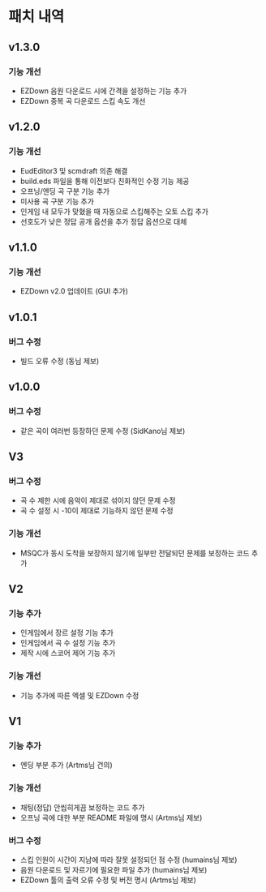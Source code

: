 # 패치 내역

## v1.3.0
### 기능 개선
- EZDown 음원 다운로드 시에 간격을 설정하는 기능 추가
- EZDown 중복 곡 다운로드 스킵 속도 개선

## v1.2.0
### 기능 개선
- EudEditor3 및 scmdraft 의존 해결
- build.eds 파일을 통해 이전보다 친화적인 수정 기능 제공
- 오프닝/엔딩 곡 구분 기능 추가
- 미사용 곡 구분 기능 추가
- 인게임 내 모두가 맞혔을 때 자동으로 스킵해주는 오토 스킵 추가
- 선호도가 낮은 정답 공개 옵션을 추가 정답 옵션으로 대체

## v1.1.0
### 기능 개선
- EZDown v2.0 업데이트 (GUI 추가)

## v1.0.1
### 버그 수정
- 빌드 오류 수정 (동님 제보)

## v1.0.0
### 버그 수정
- 같은 곡이 여러번 등장하던 문제 수정 (SidKano님 제보)

## V3
### 버그 수정
- 곡 수 제한 시에 음악이 제대로 섞이지 않던 문제 수정
- 곡 수 설정 시 -10이 제대로 기능하지 않던 문제 수정
  
### 기능 개선
- MSQC가 동시 도착을 보장하지 않기에 일부만 전달되던 문제를 보정하는 코드 추가

## V2
### 기능 추가
- 인게임에서 장르 설정 기능 추가
- 인게임에서 곡 수 설정 기능 추가
- 제작 시에 스코어 제어 기능 추가

### 기능 개선
- 기능 추가에 따른 엑셀 및 EZDown 수정

## V1
### 기능 추가
- 엔딩 부분 추가 (Artms님 건의)

### 기능 개선
- 채팅(정답) 안씹히게끔 보정하는 코드 추가
- 오프닝 곡에 대한 부분 README 파일에 명시 (Artms님 제보)

### 버그 수정
- 스킵 인원이 시간이 지남에 따라 잘못 설정되던 점 수정 (humains님 제보)
- 음원 다운로드 및 자르기에 필요한 파일 추가 (humains님 제보)
- EZDown 툴의 출력 오류 수정 및 버전 명시 (Artms님 제보)
